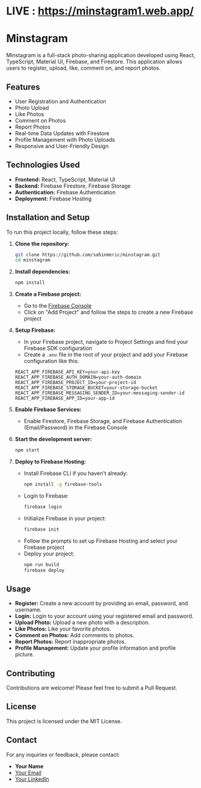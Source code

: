 # LIVE : https://minstagram1.web.app/

# Minstagram

Minstagram is a full-stack photo-sharing application developed using React, TypeScript, Material UI, Firebase, and Firestore. This application allows users to register, upload, like, comment on, and report photos.

## Features

- User Registration and Authentication
- Photo Upload
- Like Photos
- Comment on Photos
- Report Photos
- Real-time Data Updates with Firestore
- Profile Management with Photo Uploads
- Responsive and User-Friendly Design

## Technologies Used

- **Frontend:** React, TypeScript, Material UI
- **Backend:** Firebase Firestore, Firebase Storage
- **Authentication:** Firebase Authentication
- **Deployment:** Firebase Hosting

## Installation and Setup

To run this project locally, follow these steps:

1. **Clone the repository:**

   ```bash
   git clone https://github.com/sahinmeric/minstagram.git
   cd minstagram
   ```

2. **Install dependencies:**

   ```bash
   npm install
   ```

3. **Create a Firebase project:**

   - Go to the [Firebase Console](https://console.firebase.google.com/)
   - Click on "Add Project" and follow the steps to create a new Firebase project

4. **Setup Firebase:**

   - In your Firebase project, navigate to Project Settings and find your Firebase SDK configuration
   - Create a `.env` file in the root of your project and add your Firebase configuration like this:

   ```env
   REACT_APP_FIREBASE_API_KEY=your-api-key
   REACT_APP_FIREBASE_AUTH_DOMAIN=your-auth-domain
   REACT_APP_FIREBASE_PROJECT_ID=your-project-id
   REACT_APP_FIREBASE_STORAGE_BUCKET=your-storage-bucket
   REACT_APP_FIREBASE_MESSAGING_SENDER_ID=your-messaging-sender-id
   REACT_APP_FIREBASE_APP_ID=your-app-id
   ```

5. **Enable Firebase Services:**

   - Enable Firestore, Firebase Storage, and Firebase Authentication (Email/Password) in the Firebase Console

6. **Start the development server:**

   ```bash
   npm start
   ```

7. **Deploy to Firebase Hosting:**
   - Install Firebase CLI if you haven't already:
     ```bash
     npm install -g firebase-tools
     ```
   - Login to Firebase:
     ```bash
     firebase login
     ```
   - Initialize Firebase in your project:
     ```bash
     firebase init
     ```
   - Follow the prompts to set up Firebase Hosting and select your Firebase project
   - Deploy your project:
     ```bash
     npm run build
     firebase deploy
     ```

## Usage

- **Register:** Create a new account by providing an email, password, and username.
- **Login:** Login to your account using your registered email and password.
- **Upload Photo:** Upload a new photo with a description.
- **Like Photos:** Like your favorite photos.
- **Comment on Photos:** Add comments to photos.
- **Report Photos:** Report inappropriate photos.
- **Profile Management:** Update your profile information and profile picture.

## Contributing

Contributions are welcome! Please feel free to submit a Pull Request.

## License

This project is licensed under the MIT License.

## Contact

For any inquiries or feedback, please contact:

- **Your Name**
- [Your Email](mailto:sahinmeric22@gmail.com)
- [Your LinkedIn](https://www.linkedin.com/in/sahinmeric)
